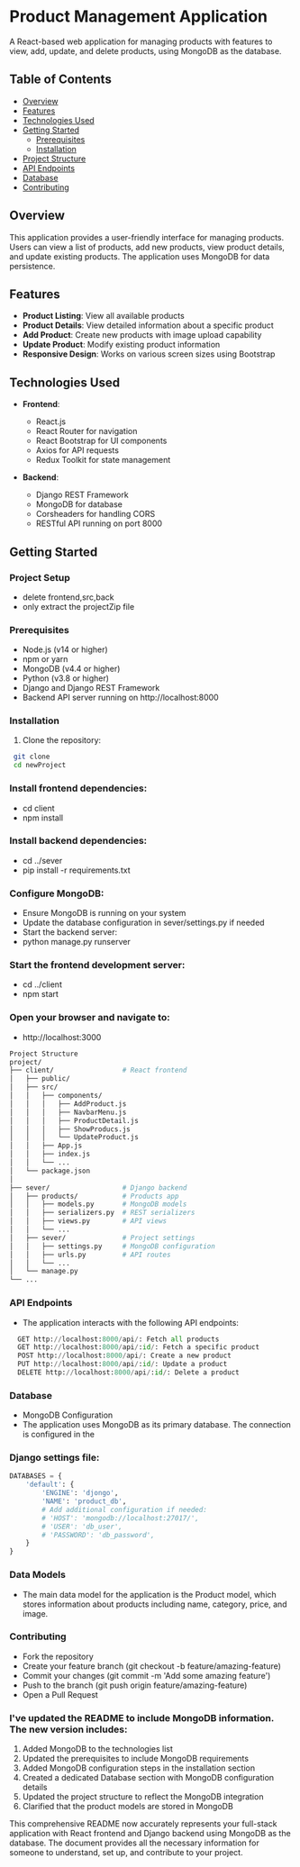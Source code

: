 # Product Management Application

A React-based web application for managing products with features to view, add, update, and delete products, using MongoDB as the database.

## Table of Contents

- [Overview](#overview)
- [Features](#features)
- [Technologies Used](#technologies-used)
- [Getting Started](#getting-started)
  - [Prerequisites](#prerequisites)
  - [Installation](#installation)
- [Project Structure](#project-structure)
- [API Endpoints](#api-endpoints)
- [Database](#database)
- [Contributing](#contributing)

## Overview

This application provides a user-friendly interface for managing products. Users can view a list of products, add new products, view product details, and update existing products. The application uses MongoDB for data persistence.

## Features

- **Product Listing**: View all available products
- **Product Details**: View detailed information about a specific product
- **Add Product**: Create new products with image upload capability
- **Update Product**: Modify existing product information
- **Responsive Design**: Works on various screen sizes using Bootstrap

## Technologies Used

- **Frontend**:
  - React.js
  - React Router for navigation
  - React Bootstrap for UI components
  - Axios for API requests
  - Redux Toolkit for state management

- **Backend**:
  - Django REST Framework
  - MongoDB for database
  - Corsheaders for handling CORS
  - RESTful API running on port 8000

## Getting Started
### Project Setup
  - delete frontend,src,back
  - only extract the projectZip file 
### Prerequisites

- Node.js (v14 or higher)
- npm or yarn
- MongoDB (v4.4 or higher)
- Python (v3.8 or higher)
- Django and Django REST Framework
- Backend API server running on http://localhost:8000

### Installation

1. Clone the repository:
  ```bash
   git clone 
   cd newProject
  ```

### Install frontend dependencies:
  - cd client
  - npm install


### Install backend dependencies:
  - cd ../sever
  - pip install -r requirements.txt


### Configure MongoDB:
  - Ensure MongoDB is running on your system
  - Update the database configuration in sever/settings.py if needed
  - Start the backend server:
  - python manage.py runserver


### Start the frontend development server:
  - cd ../client
  - npm start


### Open your browser and navigate to:
  - http://localhost:3000

```bash
Project Structure
project/
├── client/                 # React frontend
│   ├── public/
│   ├── src/
│   │   ├── components/
│   │   │   ├── AddProduct.js
│   │   │   ├── NavbarMenu.js
│   │   │   ├── ProductDetail.js
│   │   │   ├── ShowProducs.js
│   │   │   └── UpdateProduct.js
│   │   ├── App.js
│   │   ├── index.js
│   │   └── ...
│   └── package.json
│
├── sever/                  # Django backend
│   ├── products/           # Products app
│   │   ├── models.py       # MongoDB models
│   │   ├── serializers.py  # REST serializers
│   │   ├── views.py        # API views
│   │   └── ...
│   ├── sever/              # Project settings
│   │   ├── settings.py     # MongoDB configuration
│   │   ├── urls.py         # API routes
│   │   └── ...
│   └── manage.py
└── ...
```

### API Endpoints
  - The application interacts with the following API endpoints:
```python
  GET http://localhost:8000/api/: Fetch all products
  GET http://localhost:8000/api/:id/: Fetch a specific product
  POST http://localhost:8000/api/: Create a new product
  PUT http://localhost:8000/api/:id/: Update a product
  DELETE http://localhost:8000/api/:id/: Delete a product
```
### Database
  - MongoDB Configuration
  - The application uses MongoDB as its primary database. The connection is configured in the
   
### Django settings file:
```python
DATABASES = {
    'default': {
        'ENGINE': 'djongo',
        'NAME': 'product_db',
        # Add additional configuration if needed:
        # 'HOST': 'mongodb://localhost:27017/',
        # 'USER': 'db_user',
        # 'PASSWORD': 'db_password',
    }
}
```

### Data Models
  - The main data model for the application is the Product model, which stores information about products including name, category, price, and image.

### Contributing
 - Fork the repository
 - Create your feature branch (git checkout -b feature/amazing-feature)
 - Commit your changes (git commit -m 'Add some amazing feature')
 - Push to the branch (git push origin feature/amazing-feature)
 - Open a Pull Request


### I've updated the README to include MongoDB information. The new version includes:

  1. Added MongoDB to the technologies list
  2. Updated the prerequisites to include MongoDB requirements
  3. Added MongoDB configuration steps in the installation section
  4. Created a dedicated Database section with MongoDB configuration details
  5. Updated the project structure to reflect the MongoDB integration
  6. Clarified that the product models are stored in MongoDB

This comprehensive README now accurately represents your full-stack application with React frontend and Django backend using MongoDB as the database. The document provides all the necessary information for someone to understand, set up, and contribute to your project.
